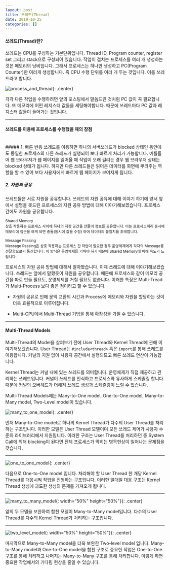 ```yaml
---
layout: post
title: 쓰레드(Thread)
date: 2019-10-25
categories: []
---
```


#### 쓰레드(Thread)란?

쓰레드는 CPU를 구성하는 기본단위입니다.
Thread ID, Program counter, register set 그리고 stack으로 구성되어 있습니다. 작업이 겹치는 프로세스를 여러 개 생성하는 것은 메모리의 낭비입니다. 
그래서 프로세스는 하나만 생성하고 PC(Program Counter)만 여러개 생성합니다. 즉 CPU 수행 단위를 여러 개 두는 것입니다. 이를 쓰레드라고 합니다.

![process_and_thread](https://drive.google.com/uc?id=1N4g-xpBs4d9Y_PzG1ZvX460QJqYKflSY){: .center}

각각 다른 작업을 수행하려면 앞의 포스팅에서 말씀드린 것처럼 PC 값이 꼭 필요합니다.
또 메모리에 어떤 레지스터 값들을 세팅해야합니다. 때문에 쓰레드마다 PC 값과 레지스터 값들이
들어가는 것입니다.

***

#### 쓰레드를 이용해 프로세스를 수행했을 때의 장점
<br>
##### 1. 빠른 반응  
쓰레드를 이용하면 하나의 서버쓰레드가 blocked 상태인 동안에도 동일한 프로세스의 다른 쓰레드가
실행되어 보다 빠르게 처리가 가능합니다. 예를들어 웹 브라우저가 웹 페이지를 읽어올 때 작업이 오래
걸리는 경우 웹 브라우저 상태는 blocked 상태가 됩니다. 하지만 다른 쓰레드들은 읽어온 데이터를 
화면에 뿌려주는 역할을 할 수 있어 보다 사용자에게 빠르게 웹 페이지가 보여지게 됩니다.

##### 2. 자원의 공유  
쓰레드들은 서로 자원을 공유합니다. 쓰레드의 자원 공유에 대해 이야기 하기에 앞서 
앞에서 설명을 못드린 프로세스의 자원 공유 방법에 대해 이야기해보겠습니다.
프로세스 간에도 자원을 공유합니다.

<small><span class="emphasis-org">Shared Memory</span></small>  
<small>상호 작용하는 프로세스 사이에 하나의 저장 공간을 만들어 정보를 공유합니다. 
이는 프로세스끼리 동시에 메모리에 접근을 하게 되면 충돌(동시에 값을 수정) 하여 데이터의 
불일치를 초래합니다.</small>

<small><span class="emphasis-org">Message Passing</span></small>  
<small>Message Passing은 상호 작용하는 프로세스 간 작업이 필요한 경우 운영체제에게 각자의 Message를
전달함으로써 통신합니다. 이 방식은 운영체제를 거쳐야 하기 때문에 Shared Memory에 비해
속도가 느립니다.</small>

프로세스의 자원 공유 방법에 대해서 알아봤습니다. 이제 쓰레드에 대해 이야기해보겠습니다. 
쓰레드는 앞에서 말했듯이 자원을 공유합니다. 때문에 프로세스와 같이 메모리 공간을 따로 만들 필요도,
운영체제를 거칠 필요도 없습니다. 
이러한 특징은 Multi-Tread가 Multi-Process 보다 좋은 점이라고 할 수 있습니다.

- 자원의 공유로 인해 문맥 교환의 시간과 Process에 메모리와 자원을 할당하는 것이
      더욱 효율적으로 이루어집니다.

- Multi-CPU에서 Multi-Thread 기법을 통해 확장성을 가질 수 있습니다. 


***

#### Multi-Thread Models

Multi-Thread의 Model을 살펴보기 전에 <span class="emphasis-org">User Thread</span>와 <span class="emphasis-org">Kernel Thread</span>에 관해 이야기해보겠습니다.
<span class="emphasis-org">User Thread</span>는 `#include<thread>` 혹은 `import`를 통해 쓰레드를 이용합니다. 커널의 지원 없이
사용자 공간에서 실행되므고 빠른 쓰레드 연산이 가능합니다.

<span class="emphasis-org">Kernel Thread</span>는 커널 내에 있는 쓰레드를 의미합니다. 운영체제가 직접 제공하고 관리하는 쓰레드입니다.
커널이 쓰레드를 인식하고 프로세스와 유사하게 스케줄링 합니다. 때문에 커널의 오버헤드가 더해져
쓰레드 생성과 스케줄링이 느릴 수 있습니다.

Multi-Thread Models에는 Many-to-One model, One-to-One model, Many-to-Many model, Two-Level model이 있습니다.

![many_to_one_model](https://drive.google.com/uc?id=1bM3pq3CzoCIOc1uwqrQuA1QKLbd9dtr4){: .center}

먼저 <span class="emphasis-org">Many-to-One model</span>로 하나의 Kernel Thread가 다수의 User Thread를 처리하는 구조입니다.
이러한 모델은 User Thread 모델이며 모든 쓰레드 제어가 사용자 수준의 라이브러리에서 지원됩니다.
이러한 구조는 User Thread를 처리하던 중 System Call에 의해 blocking이 된다면 전체 프로세스가 막히는
병목현상이 일어나는 문제점을 갖습니다.

***

![one_to_one_model](https://drive.google.com/uc?id=1m833gUEgaHaQO1e8BiN5LS7IW04dc0Rj){: .center}

다음으로 <span class="emphasis-org">One-to-One model</span> 입니다. 처리해야 할 User Thread 한 개당 Kernel Thread를 
대응시켜 작업을 진행하는 구조입니다. 이러한 일대일 대응 구조는 Kernel Thread 생성에
과도한 생성의 문제를 가져오게 됩니다. 

***

![many_to_many_model](https://drive.google.com/uc?id=1g8Y4NlrfwEzDwobSFwAjU2PuZqVl9yMM){: width="50%" height="50%"}{: .center}

앞의 두 모델을 보완하여 합친 모델이 <span class="emphasis-org">Many-to-Many model</span>입니다. 
다수의 User Thread를 다수의 Kernel Thread가 처리하는 구조입니다.

***

![two_level_model](https://drive.google.com/uc?id=1WHmBOhsZlAcSBFKdmMf6iijr1Xn5xUqV){: width="50%" height="50%"}{: .center}

마지막으로 Many-to-Many model을 더욱 보완한 <span class="emphasis-org">Two-level model</span> 입니다. 
Many-to-Many model과 One-to-One model을 합친 구조로 중요한 작업은 One-to-One 구조를
통해 처리하고 나머지는 Many-to-Many 구조를 통해 처리합니다.
이렇게 하면 중요한 작업에서의 기다림 현상을 줄일 수 있습니다.
